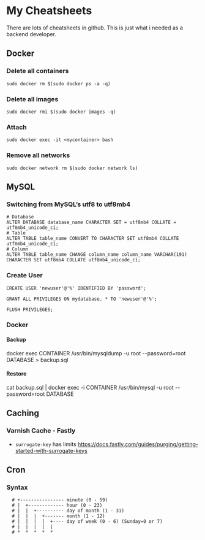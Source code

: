 # My Cheatsheets
There are lots of cheatsheets in github. This is just what i needed as a backend developer.


## Docker

### Delete all containers

```
sudo docker rm $(sudo docker ps -a -q)
```

### Delete all images

```
sudo docker rmi $(sudo docker images -q)
```

### Attach

```
sudo docker exec -it <mycontainer> bash
```

### Remove all networks

```
sudo docker network rm $(sudo docker network ls)
```

## MySQL
### Switching from MySQL’s utf8 to utf8mb4

```
# Database
ALTER DATABASE database_name CHARACTER SET = utf8mb4 COLLATE = utf8mb4_unicode_ci;
# Table
ALTER TABLE table_name CONVERT TO CHARACTER SET utf8mb4 COLLATE utf8mb4_unicode_ci;
# Column
ALTER TABLE table_name CHANGE column_name column_name VARCHAR(191) CHARACTER SET utf8mb4 COLLATE utf8mb4_unicode_ci;
```

### Create User
```
CREATE USER 'newuser'@'%' IDENTIFIED BY 'password';
```

```
GRANT ALL PRIVILEGES ON mydatabase. * TO 'newuser'@'%';
```

```
FLUSH PRIVILEGES;
```

### Docker

#### Backup
docker exec CONTAINER /usr/bin/mysqldump -u root --password=root DATABASE > backup.sql

#### Restore
cat backup.sql | docker exec -i CONTAINER /usr/bin/mysql -u root --password=root DATABASE

## Caching

### Varnish Cache - Fastly 

* `surrogate-key` has limits https://docs.fastly.com/guides/purging/getting-started-with-surrogate-keys


## Cron

### Syntax
```
  # +---------------- minute (0 - 59)
  # |  +------------- hour (0 - 23)
  # |  |  +---------- day of month (1 - 31)
  # |  |  |  +------- month (1 - 12)
  # |  |  |  |  +---- day of week (0 - 6) (Sunday=0 or 7)
  # |  |  |  |  |
  # *  *  *  *  * 
```
